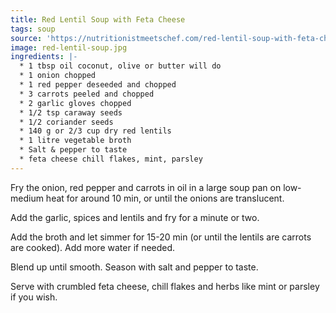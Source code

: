 ```yaml
---
title: Red Lentil Soup with Feta Cheese
tags: soup
source: 'https://nutritionistmeetschef.com/red-lentil-soup-with-feta-cheese/'
image: red-lentil-soup.jpg
ingredients: |-
  * 1 tbsp oil coconut, olive or butter will do
  * 1 onion chopped
  * 1 red pepper deseeded and chopped
  * 3 carrots peeled and chopped
  * 2 garlic gloves chopped
  * 1/2 tsp caraway seeds
  * 1/2 coriander seeds
  * 140 g or 2/3 cup dry red lentils
  * 1 litre vegetable broth
  * Salt & pepper to taste
  * feta cheese chill flakes, mint, parsley
---
```

Fry the onion, red pepper and carrots in oil in a large soup pan on low-medium heat for around 10 min, or until the onions are translucent.

Add the garlic, spices and lentils and fry for a minute or two.

Add the broth and let simmer for 15-20 min (or until the lentils are carrots are cooked). Add more water if needed.

Blend up until smooth. Season with salt and pepper to taste.

Serve with crumbled feta cheese, chill flakes and herbs like mint or parsley if you wish.